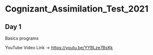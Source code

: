 # Cognizant_Assimilation_Test_2021

## Day 1

Basics programs

YouTube Video Link -> https://youtu.be/YYBLze7BsKk
